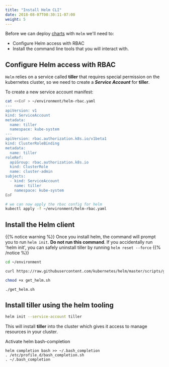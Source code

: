```yaml
---
title: "Install Helm CLI"
date: 2018-08-07T08:30:11-07:00
weight: 5
---
```


Before we can deploy [charts](https://helm.sh/docs/topics/charts/) with `Helm` we'll need to:
  * Configure Helm access with RBAC
  * Install the command line tools that you will interact with.

## Configure Helm access with RBAC

`Helm` relies on a service called **tiller** that requires special permission on the kubernetes cluster, so we need to create a _**Service Account**_ for **tiller**.

To create a new service account manifest:
```bash
cat <<EoF > ~/environment/helm-rbac.yaml
---
apiVersion: v1
kind: ServiceAccount
metadata:
  name: tiller
  namespace: kube-system
---
apiVersion: rbac.authorization.k8s.io/v1beta1
kind: ClusterRoleBinding
metadata:
  name: tiller
roleRef:
  apiGroup: rbac.authorization.k8s.io
  kind: ClusterRole
  name: cluster-admin
subjects:
  - kind: ServiceAccount
    name: tiller
    namespace: kube-system
EoF

# we can now apply the rbac config for helm
kubectl apply -f ~/environment/helm-rbac.yaml
```


## Install the Helm client

{{% notice warning %}}
Once you install helm, the command will prompt you to run `helm init`. **Do not run this command**.
If you accidentally run 'helm init', you can safely uninstall tiller by running `helm reset --force`
{{% /notice %}}

```bash
cd ~/environment

curl https://raw.githubusercontent.com/kubernetes/helm/master/scripts/get > get_helm.sh

chmod +x get_helm.sh

./get_helm.sh
```


## Install **tiller** using the **helm** tooling

```bash
helm init --service-account tiller
```

This will install **tiller** into the cluster which gives it access to manage resources in your cluster.

Activate helm bash-completion

```
helm completion bash >> ~/.bash_completion
. /etc/profile.d/bash_completion.sh
. ~/.bash_completion
```
